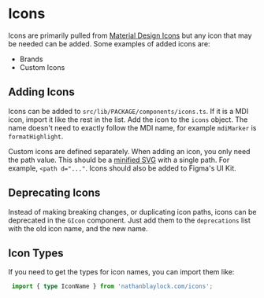 # Icons

Icons are primarily pulled from [Material Design Icons](https://pictogrammers.com/library/mdi/) but any icon that may be needed can be added. Some examples of added icons are:

- Brands
- Custom Icons

## Adding Icons

Icons can be added to `src/lib/PACKAGE/components/icons.ts`. If it is a MDI icon, import it like the rest in the list. Add the icon to the `icons` object. The name doesn't need to exactly follow the MDI name, for example `mdiMarker` is `formatHighlight`.

Custom icons are defined separately. When adding an icon, you only need the path value. This should be a [minified SVG](https://www.svgminify.com/) with a single path. For example, `<path d="..."`. Icons should also be added to Figma's UI Kit.

## Deprecating Icons

Instead of making breaking changes, or duplicating icon paths, icons can be deprecated in the `GIcon` component. Just add them to the `deprecations` list with the old icon name, and the new name.

## Icon Types

If you need to get the types for icon names, you can import them like:

```ts
 import { type IconName } from 'nathanblaylock.com/icons';
```